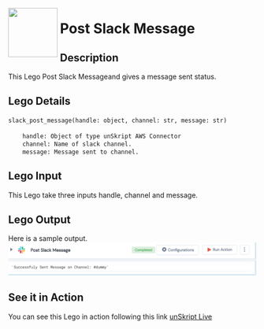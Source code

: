 [<img align="left" src="https://unskript.com/assets/favicon.png" width="100" height="100" style="padding-right: 5px">](https://unskript.com/assets/favicon.png) 
<h1>Post Slack Message </h1>

## Description
This Lego Post Slack Messageand gives a message sent status.


## Lego Details

    slack_post_message(handle: object, channel: str, message: str)

        handle: Object of type unSkript AWS Connector
        channel: Name of slack channel.
        message: Message sent to channel.

## Lego Input
This Lego take three inputs handle, channel and message.

## Lego Output
Here is a sample output.
<img src="./1.png">

## See it in Action
You can see this Lego in action following this link [unSkript Live](https://unskript.com)